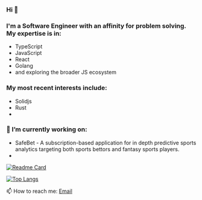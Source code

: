 ### Hi 👋

### I'm a Software Engineer with an affinity for problem solving. My expertise is in:

- TypeScript
- JavaScript
- React
- Golang
- and exploring the broader JS ecosystem

### My most recent interests include:
- Solidjs
- Rust
- 

### 🔭 I’m currently working on:
- SafeBet - A subscription-based application for in depth predictive sports analytics targeting both sports bettors and fantasy sports             players.
- 



[![Readme Card](https://github-readme-stats.vercel.app/api?username=kpwithcode&show_icons=true&theme=dark)](https://github.com/kpwithcode/github-readme-stats)

[![Top Langs](https://github-readme-stats.vercel.app/api/top-langs/?username=kpwithcode&show_icons=true&theme=dark&hide=tcl,html,css,powershell,scss)](https://github.com/kpwithcode/github-readme-stats)


📫 How to reach me: 
  [Email](kphillips3753@gmail.com)
<!--
**KPWithCode/KPWithCode** is a ✨ _special_ ✨ repository because its `README.md` (this file) appears on your GitHub profile.

Here are some ideas to get you started:

- 🔭 I’m currently working on ...
- 🌱 I’m currently learning ...
- 👯 I’m looking to collaborate on ...
- 🤔 I’m looking for help with ...
- 💬 Ask me about ...
- 📫 How to reach me: ...
- 😄 Pronouns: ...
- ⚡ Fun fact: ...
-->

